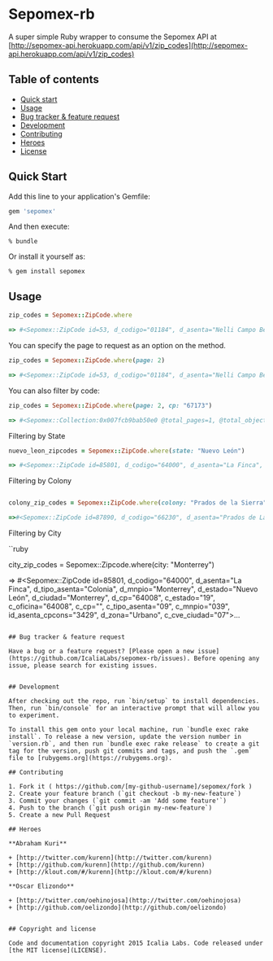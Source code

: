 # Sepomex-rb

A super simple Ruby wrapper to consume the Sepomex API at [http://sepomex-api.herokuapp.com/api/v1/zip_codes](http://sepomex-api.herokuapp.com/api/v1/zip_codes)

## Table of contents
- [Quick start](#quick-start)
- [Usage](#usage)
- [Bug tracker & feature request](#bug-tracker-&-feature-request) 
- [Development](#development)
- [Contributing](#contributing)
- [Heroes](#heroes)
- [License](#license)

## Quick Start

Add this line to your application's Gemfile:

```ruby
gem 'sepomex'
```

And then execute:

```console
% bundle
```

Or install it yourself as:

```
% gem install sepomex
```

## Usage

```ruby
zip_codes = Sepomex::ZipCode.where

=> #<Sepomex::ZipCode id=53, d_codigo="01184", d_asenta="Nelli Campo Bello", d_tipo_asenta="Unidad habi...
```

You can specify the page to request as an option on the method.

```ruby
zip_codes = Sepomex::ZipCode.where(page: 2)

=> #<Sepomex::ZipCode id=53, d_codigo="01184", d_asenta="Nelli Campo Bello", d_tipo_asenta="Unidad habi...
```

You can also filter by code:

```ruby
zip_codes = Sepomex::ZipCode.where(page: 2, cp: "67173")

=> #<Sepomex::Collection:0x007fcb9bab50e0 @total_pages=1, @total_objects=8, @per_page=50, @collection=[#<Sepomex::ZipCode id=89510, d_codigo="67173", d_asenta="Contry los Nogales", d_tipo_asenta="Colonia", d_mnpio="Guadalupe", d_estado="Nuevo León", d_ciudad="Guadalupe", d_cp="67171", c_estado="19", c_oficina="67171", c_cp="", c_tipo_asenta="09", c_mnpio="026", id_asenta_cpcons="1725", d_zona="Urbano", c_cve_ciudad="04">...
```

Filtering by State

```ruby
nuevo_leon_zipcodes = Sepomex::ZipCode.where(state: "Nuevo León")

=> #<Sepomex::ZipCode id=85801, d_codigo="64000", d_asenta="La Finca", d_tipo_asenta="Colonia", d_mnpio="Monterrey", d_estado="Nuevo León", d_ciudad="Monterrey", d_cp="64008", c_estado="19", c_oficina="64008", c_cp="", c_tipo_asenta="09", c_mnpio="039", id_asenta_cpcons="3429", d_zona="Urbano", c_cve_ciudad="07">, #<Sepomex::ZipCode id=85802, d_codigo="64000", d_asenta="Monterrey Centro", d_tipo_asenta="Colonia", d_mnpio="Monterrey", d_estado="Nuevo León", d_ciudad="Monterrey", d_cp="64008", c_estado="19", c_oficina="64008", c_cp="", c_tipo_asenta="09", c_mnpio="039", id_asenta_cpcons="0001", d_zona="Urbano", c_cve_ciudad="07">...
```

Filtering by Colony

```ruby

colony_zip_codes = Sepomex::ZipCode.where(colony: "Prados de la Sierra")

=>#<Sepomex::ZipCode id=87890, d_codigo="66230", d_asenta="Prados de La Sierra", d_tipo_asenta="Colonia", d_mnpio="San Pedro Garza García", d_estado="Nuevo León", d_ciudad="San Pedro Garza García", d_cp="66231", c_estado="19", c_oficina="66231", c_cp="", c_tipo_asenta="09", c_mnpio="019", id_asenta_cpcons="0887", d_zona="Urbano", c_cve_ciudad="02">
```

Filtering by City

``ruby

city_zip_codes = Sepomex::Zipcode.where(city: "Monterrey")

=> #<Sepomex::ZipCode id=85801, d_codigo="64000", d_asenta="La Finca", d_tipo_asenta="Colonia", d_mnpio="Monterrey", d_estado="Nuevo León", d_ciudad="Monterrey", d_cp="64008", c_estado="19", c_oficina="64008", c_cp="", c_tipo_asenta="09", c_mnpio="039", id_asenta_cpcons="3429", d_zona="Urbano", c_cve_ciudad="07">...
```

## Bug tracker & feature request

Have a bug or a feature request? [Please open a new issue](https://github.com/IcaliaLabs/sepomex-rb/issues). Before opening any issue, please search for existing issues.


## Development

After checking out the repo, run `bin/setup` to install dependencies. Then, run `bin/console` for an interactive prompt that will allow you to experiment.

To install this gem onto your local machine, run `bundle exec rake install`. To release a new version, update the version number in `version.rb`, and then run `bundle exec rake release` to create a git tag for the version, push git commits and tags, and push the `.gem` file to [rubygems.org](https://rubygems.org).

## Contributing

1. Fork it ( https://github.com/[my-github-username]/sepomex/fork )
2. Create your feature branch (`git checkout -b my-new-feature`)
3. Commit your changes (`git commit -am 'Add some feature'`)
4. Push to the branch (`git push origin my-new-feature`)
5. Create a new Pull Request

## Heroes

**Abraham Kuri**

+ [http://twitter.com/kurenn](http://twitter.com/kurenn)
+ [http://github.com/kurenn](http://github.com/kurenn)
+ [http://klout.com/#/kurenn](http://klout.com/#/kurenn)

**Oscar Elizondo**

+ [http://twitter.com/oehinojosa](http://twitter.com/oehinojosa)
+ [http://github.com/oelizondo](http://github.com/oelizondo)


## Copyright and license

Code and documentation copyright 2015 Icalia Labs. Code released under [the MIT license](LICENSE).

